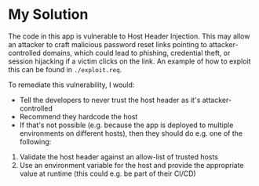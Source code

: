 # My Solution

The code in this app is vulnerable to Host Header Injection. This may allow an attacker to craft malicious password reset links pointing to attacker-controlled domains, which could lead to phishing, credential theft, or session hijacking if a victim clicks on the link. An example of how to exploit this can be found in `./exploit.req`.

To remediate this vulnerability, I would:

- Tell the developers to never trust the host header as it's attacker-controlled
- Recommend they hardcode the host
- If that's not possible (e.g. because the app is deployed to multiple environments on different hosts), then they should do e.g. one of the following:

1. Validate the host header against an allow-list of trusted hosts
2. Use an environment variable for the host and provide the appropriate value at runtime (this could e.g. be part of their CI/CD)
